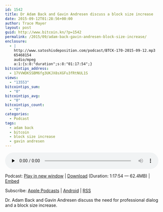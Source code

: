 ```yaml
---
id: 1542
title: Dr Adam Back and Gavin Andresen discuss a block size increase
date: 2015-09-12T01:28:56+00:00
author: Trace Mayer
layout: post
guid: http://www.bitcoin.kn/?p=1542
permalink: /2015/09/adam-back-gavin-andresen-block-size-increase/
enclosure:
  - |
    http://www.satoshisdeposition.com/podcast/BTCK-170-2015-09-12.mp3
    65468154
    audio/mpeg
    a:1:{s:8:"duration";s:8:"01:17:54";}
bitcointips_address:
  - 17VVWDKSSBM6fg3UKJX8sXGFu3fRtNUL1S
views:
  - "13553"
bitcointips_sum:
  - "0"
bitcointips_avg:
  - "0"
bitcointips_count:
  - "0"
categories:
  - Podcast
tags:
  - adam back
  - bitcoin
  - block size increase
  - gavin andresen
---
```

<!--powerpress_player-->

<div class="powerpress_player" id="powerpress_player_5762">
  <audio class="wp-audio-shortcode" id="audio-1542-173" preload="none" style="width: 100%;" controls="controls"><source type="audio/mpeg" src="http://media.blubrry.com/bitcoinruntogold/p/www.satoshisdeposition.com/podcast/BTCK-170-2015-09-12.mp3?_=173" /><a href="http://media.blubrry.com/bitcoinruntogold/p/www.satoshisdeposition.com/podcast/BTCK-170-2015-09-12.mp3">http://media.blubrry.com/bitcoinruntogold/p/www.satoshisdeposition.com/podcast/BTCK-170-2015-09-12.mp3</a></audio>
</div>

<p class="powerpress_links powerpress_links_mp3">
  Podcast: <a href="http://media.blubrry.com/bitcoinruntogold/p/www.satoshisdeposition.com/podcast/BTCK-170-2015-09-12.mp3" class="powerpress_link_pinw" target="_blank" title="Play in new window" onclick="return powerpress_pinw('https://www.bitcoin.kn/?powerpress_pinw=1542-podcast');" rel="nofollow">Play in new window</a> | <a href="http://media.blubrry.com/bitcoinruntogold/s/www.satoshisdeposition.com/podcast/BTCK-170-2015-09-12.mp3" class="powerpress_link_d" title="Download" rel="nofollow" download="BTCK-170-2015-09-12.mp3">Download</a> (Duration: 1:17:54 &#8212; 62.4MB) | <a href="#" class="powerpress_link_e" title="Embed" onclick="return powerpress_show_embed('1542-podcast');" rel="nofollow">Embed</a>
</p>

<p class="powerpress_embed_box" id="powerpress_embed_1542-podcast" style="display: none;">
  <input id="powerpress_embed_1542-podcast_t" type="text" value="<iframe width=&quot;320&quot; height=&quot;30&quot; src=&quot;https://www.bitcoin.kn/?powerpress_embed=1542-podcast&amp;powerpress_player=mediaelement-audio&quot; frameborder=&quot;0&quot; scrolling=&quot;no&quot;></iframe>" onclick="javascript: this.select();" onfocus="javascript: this.select();" style="width: 70%;" readOnly />
</p>

<p class="powerpress_links powerpress_subscribe_links">
  Subscribe: <a href="https://itunes.apple.com/WebObjects/MZStore.woa/wa/viewPodcast?id=301670981&mt=2&ls=1#episodeGuid=http%3A%2F%2Fwww.bitcoin.kn%2F%3Fp%3D1542" class="powerpress_link_subscribe powerpress_link_subscribe_itunes" title="Subscribe on Apple Podcasts" rel="nofollow">Apple Podcasts</a> | <a href="https://subscribeonandroid.com/www.bitcoin.kn/feed/podcast/" class="powerpress_link_subscribe powerpress_link_subscribe_android" title="Subscribe on Android" rel="nofollow">Android</a> | <a href="https://www.bitcoin.kn/feed/podcast/" class="powerpress_link_subscribe powerpress_link_subscribe_rss" title="Subscribe via RSS" rel="nofollow">RSS</a>
</p>

Dr. Adam Back and Gavin Andresen discuss the need for professional dialog and a block size increase.